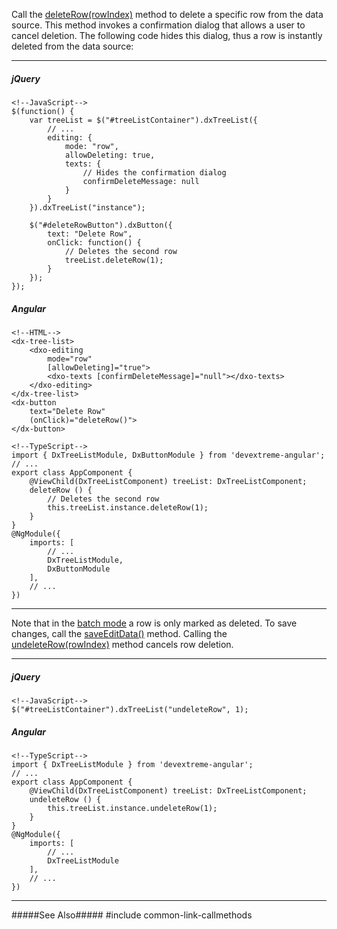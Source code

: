 Call the [deleteRow(rowIndex)](/api-reference/10%20UI%20Widgets/GridBase/3%20Methods/deleteRow(rowIndex).md '/Documentation/ApiReference/UI_Widgets/dxTreeList/Methods/#deleteRowrowIndex') method to delete a specific row from the data source. This method invokes a confirmation dialog that allows a user to cancel deletion. The following code hides this dialog, thus a row is instantly deleted from the data source:

---
##### jQuery

    <!--JavaScript-->
    $(function() {
        var treeList = $("#treeListContainer").dxTreeList({
            // ...
            editing: {
                mode: "row", 
                allowDeleting: true,
                texts: {
                    // Hides the confirmation dialog
                    confirmDeleteMessage: null
                }
            }
        }).dxTreeList("instance");

        $("#deleteRowButton").dxButton({
            text: "Delete Row",
            onClick: function() {
                // Deletes the second row
                treeList.deleteRow(1);
            }
        });
    });

##### Angular
    
    <!--HTML-->
    <dx-tree-list>
        <dxo-editing
            mode="row"
            [allowDeleting]="true">
            <dxo-texts [confirmDeleteMessage]="null"></dxo-texts>
        </dxo-editing>
    </dx-tree-list>
    <dx-button
        text="Delete Row"
        (onClick)="deleteRow()">
    </dx-button>

    <!--TypeScript-->
    import { DxTreeListModule, DxButtonModule } from 'devextreme-angular';
    // ...
    export class AppComponent {
        @ViewChild(DxTreeListComponent) treeList: DxTreeListComponent;
        deleteRow () {
            // Deletes the second row
            this.treeList.instance.deleteRow(1);
        }
    }
    @NgModule({
        imports: [
            // ...
            DxTreeListModule,
            DxButtonModule
        ],
        // ...
    })
    
---

Note that in the [batch mode](/concepts/05%20Widgets/TreeList/20%20Editing/10%20User%20Interaction/30%20Batch%20Mode.md '/Documentation/Guide/Widgets/TreeList/Editing/#User_Interaction/Batch_Mode') a row is only marked as deleted. To save changes, call the [saveEditData()](/api-reference/10%20UI%20Widgets/GridBase/3%20Methods/saveEditData().md '/Documentation/ApiReference/UI_Widgets/dxTreeList/Methods/#saveEditData') method. Calling the [undeleteRow(rowIndex)](/api-reference/10%20UI%20Widgets/GridBase/3%20Methods/undeleteRow(rowIndex).md '/Documentation/ApiReference/UI_Widgets/dxTreeList/Methods/#undeleteRowrowIndex') method cancels row deletion.

---
##### jQuery

    <!--JavaScript-->
    $("#treeListContainer").dxTreeList("undeleteRow", 1);

##### Angular

    <!--TypeScript-->
    import { DxTreeListModule } from 'devextreme-angular';
    // ...
    export class AppComponent {
        @ViewChild(DxTreeListComponent) treeList: DxTreeListComponent;
        undeleteRow () {
            this.treeList.instance.undeleteRow(1);
        }
    }
    @NgModule({
        imports: [
            // ...
            DxTreeListModule
        ],
        // ...
    })
    
---

#####See Also#####
#include common-link-callmethods

